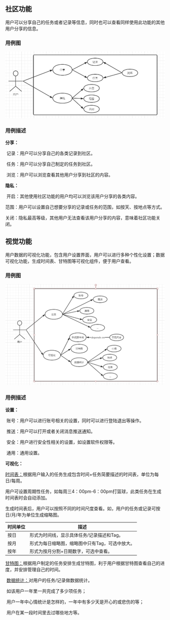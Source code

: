 ## 社区功能

用户可以分享自己的任务或者记录等信息，同时也可以查看同样使用此功能的其他用户分享的信息。

### 用例图

![avatar](社区.png)

### 用例描述

**分享：**

​	记录：用户可以分享自己的各类记录到社区。

​	任务：用户可以分享自己制定的任务到社区。

​	浏览：用户可以浏览查看其他用户分享到社区的内容。

**隐私：**

​	开启：其他使用社区功能的用户均可以浏览该用户分享的各类内容。

​	范围：用户可以设置自己想要分享的记录或任务的范围，如按天、按地点等方式。

​	关闭：隐私最高等级，其他用户无法查看该用户分享的内容，意味着社区功能关闭。



## 视觉功能

用户数据的可视化功能，包含用户设置界面，用户可以进行多种个性化设置；数据可视化功能，生成时间表、甘特图等可视化组件，便于用户查看。

### 用例图

![avatar](视觉.png)

### 用例描述

**设置：**

​	账号：用户可以进行账号相关的设置，同时可以进行登陆退出等操作。

​	推送：用户可以打开或者关闭消息推送通知。

​	安全：用户进行安全性相关的设置，如设置软件权限等。

​	通用：通用设置。

**可视化：**

​	<u>时间表：</u>根据用户输入的任务生成包含时间+任务简要描述的时间表，单位为每日/每周。

​	用户可设置周期性任务，如每周三4：00pm-6：00pm打篮球，此类任务在生成时间表时会自动添加。

​	生成时间表后，用户可以按照不同的时间尺度查看。如，用户的任务或记录可按日/月/年为单位生成缩略图。

| 时间单位 | 描述                                            |
| -------- | ----------------------------------------------- |
| 按日     | 形式为时间线，显示具体任务/记录描述和Tag。      |
| 按月     | 形式为每日缩略图，缩略图中只有Tag，可选中放大。 |
| 按年     | 形式为按月分割+日期数字，可选中查看。           |

​	<u>甘特图：</u>根据用户制定的任务安排生成甘特图，利于用户根据甘特图查看自己的进度，并安排管理自己的时间。

​	<u>数据统计：</u>对用户的任务/记录做数据统计。

​	如该用户一年里一共完成了多少项任务；

​	用户一年中心情统计是怎样的，一年中有多少天是开心的或悲伤的等；

​	用户在某一段时间里去过哪些地方等。